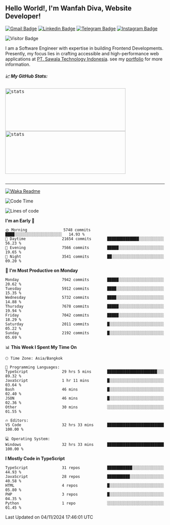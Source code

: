 ## Hello World!, I'm Wanfah Diva, Website Developer!

[![Gmail Badge](https://img.shields.io/badge/-Gmail-white?style=plastic&logo=Gmail&link=mailto:aditputrafirmansyah@gmail.com)](mailto:wanfahdivaa@gmail.com)
[![Linkedin Badge](https://img.shields.io/badge/-LinkedIn-blue?style=plastic&logo=Linkedin&link=https://www.linkedin.com/in/aditputrafirmansyah/)](https://www.linkedin.com/in/wanfahdiva/)
[![Telegram Badge](https://img.shields.io/badge/-Telegram-blue?style=plastic&logo=telegram&link=https://t.me/Adithya_13)](https://t.me/wanfahdiva)
[![Instagram Badge](https://img.shields.io/badge/-Instagram-white?style=plastic&logo=instagram&link=https://www.instagram.com/adithya_firmansyahputra/)](https://www.instagram.com/wnfhdva/)

![Visitor Badge](https://visitor-badge.laobi.icu/badge?page_id=wanfahdiva.wanfahdiva)

<p>
I am a Software Engineer with expertise in building Frontend Developments.
Presently, my focus lies in crafting accessible and high-performance web applications at  <a href="https://sawala/tech" target="_blank">PT. Sawala Technology Indonesia</a>. see my <a href="http://wanfahdiva-com.vercel.app/" target="_blank">portfolio</a> for more information.
</p>

<h5 align="left">
  
📈 **My GitHub Stats:**

</h5>

<div align="left">
<kbd>
    <img height="135em" width="380em" alt="stats" src="https://github-readme-streak-stats.herokuapp.com?user=wanfahdiva&theme=tokyonight_duo&hide_border=true&dates=27DDC9" />
</kbd>
<kbd>
    <img height="135em" width="380em" alt="stats" src="https://github-readme-activity-graph.vercel.app/graph?username=wanfahdiva&theme=react&hide_title=true"></kbd>
</div>

<br />

---

[![Waka Readme](https://github.com/wanfahdiva/wanfahdiva/actions/workflows/waka.yml/badge.svg)](https://github.com/wanfahdiva/wanfahdiva/actions/workflows/waka.yml)

<!--START_SECTION:waka-->
![Code Time](http://img.shields.io/badge/Code%20Time-1%2C359%20hrs%2051%20mins-blue)

![Lines of code](https://img.shields.io/badge/From%20Hello%20World%20I%27ve%20Written-21.1%20million%20lines%20of%20code-blue)

**I'm an Early 🐤** 

```text
🌞 Morning                5748 commits        ████░░░░░░░░░░░░░░░░░░░░░   14.93 % 
🌆 Daytime                21654 commits       ██████████████░░░░░░░░░░░   56.23 % 
🌃 Evening                7566 commits        █████░░░░░░░░░░░░░░░░░░░░   19.65 % 
🌙 Night                  3541 commits        ██░░░░░░░░░░░░░░░░░░░░░░░   09.20 % 
```
📅 **I'm Most Productive on Monday** 

```text
Monday                   7942 commits        █████░░░░░░░░░░░░░░░░░░░░   20.62 % 
Tuesday                  5912 commits        ████░░░░░░░░░░░░░░░░░░░░░   15.35 % 
Wednesday                5732 commits        ████░░░░░░░░░░░░░░░░░░░░░   14.88 % 
Thursday                 7678 commits        █████░░░░░░░░░░░░░░░░░░░░   19.94 % 
Friday                   7042 commits        █████░░░░░░░░░░░░░░░░░░░░   18.29 % 
Saturday                 2011 commits        █░░░░░░░░░░░░░░░░░░░░░░░░   05.22 % 
Sunday                   2192 commits        █░░░░░░░░░░░░░░░░░░░░░░░░   05.69 % 
```


📊 **This Week I Spent My Time On** 

```text
🕑︎ Time Zone: Asia/Bangkok

💬 Programming Languages: 
TypeScript               29 hrs 5 mins       ██████████████████████░░░   89.32 % 
JavaScript               1 hr 11 mins        █░░░░░░░░░░░░░░░░░░░░░░░░   03.64 % 
Bash                     46 mins             █░░░░░░░░░░░░░░░░░░░░░░░░   02.40 % 
JSON                     46 mins             █░░░░░░░░░░░░░░░░░░░░░░░░   02.36 % 
Other                    30 mins             ░░░░░░░░░░░░░░░░░░░░░░░░░   01.55 % 

🔥 Editors: 
VS Code                  32 hrs 33 mins      █████████████████████████   100.00 % 

💻 Operating System: 
Windows                  32 hrs 33 mins      █████████████████████████   100.00 % 
```

**I Mostly Code in TypeScript** 

```text
TypeScript               31 repos            ███████████░░░░░░░░░░░░░░   44.93 % 
JavaScript               28 repos            ██████████░░░░░░░░░░░░░░░   40.58 % 
HTML                     4 repos             █░░░░░░░░░░░░░░░░░░░░░░░░   05.80 % 
PHP                      3 repos             █░░░░░░░░░░░░░░░░░░░░░░░░   04.35 % 
Python                   1 repo              ░░░░░░░░░░░░░░░░░░░░░░░░░   01.45 % 
```




 Last Updated on 04/11/2024 17:46:01 UTC
<!--END_SECTION:waka-->
